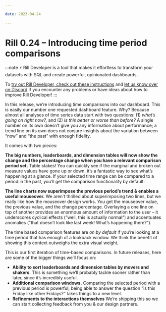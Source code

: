 ```yaml
---

date: 2023-04-24

---
```



# Rill 0.24 – Introducing time period comparisons

:::note
⚡ Rill Developer is a tool that makes it effortless to transform your datasets with SQL and create powerful, opinionated dashboards.

To [try out Rill Developer, check out these instructions](/get-started/install) and [let us know over on Discord](https://discord.gg/2ubRfjC7Rh) if you encounter any problems or have ideas about how to improve Rill Developer!
:::

In this release, we’re introducing time comparisons into our dashboard. This is easily our number one requested dashboard feature. Why? Because almost all analyses of time series data start with two questions: (1) *what’s going on right now?,* and (2) *is this better or worse than before?* A single number on its own doesn’t give you any information about performance; a trend line on its own does not conjure insights about the variation between “now” and “the past” with enough fidelity.

It comes with two pieces:

**The big numbers, leaderboards, and dimension tables will now show the change and the percentage change when you have a relevant comparison period set.** Table stakes! You can quickly see if the marginal and broken out measure values have gone up or down. it’s a fantastic way to see what’s happening at a glance. If your selected time range can be compared to a period in the past, you’ll get the comparison functionality by default.

**The line charts now superimpose the previous period’s trend & enables a useful mouseover.** We aren't thrilled about superimposing two lines, but we really like how the mouseover design works. You get the mouseover value, the previous value, and the change percentage. Overlaying a one line on top of another provides an enormous amount of information to the user – it underscores cyclical effects (”well, this is actually normal”) and accentuates anomalies (”that doesn’t look like last week! What’s happening there?”).

The time based comparison features are *on by default* if you’re looking at a time period that has enough of a lookback window. We think the benefit of showing this context outweighs the extra visual weight.

This is our first iteration of time-based comparisons. In future releases, here are some of the bigger things we’ll focus on:

- **Ability to sort leaderboards and dimension tables by movers and shakers**. This is something we’ll probably tackle sooner rather than later, since it’s incredibly useful.
- **Additional comparison windows.** Comparing the selected period with a previous period is powerful; being able to answer the question “is this Friday like other Fridays?” takes things to a new level.
- **Refinements to the interactions themselves** We’re shipping this so we can start collecting feedback from you & our design partners.